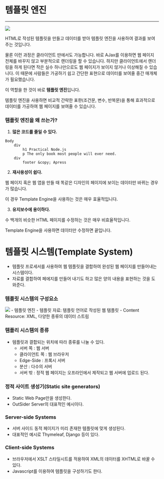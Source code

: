 # 템플릿 엔진
---

<img src="https://t1.daumcdn.net/cfile/tistory/99BE92495B5FB9F22F" />

HTML로 작성된 템플릿을 만들고 데이터를 받아 템플릿 엔진을 사용하여 결과를 보여주는 것입니다.

물론 이런 과정은 클라이언트 딴에서도 가능합니다. 바로 AJax를 이용하면 웹 페이지 전체를 바꾸지 않고 부분적으로 랜더링을 할 수 있습니다. 하지만 클라이언트에서 랜더링을 하게 된다면 작은 실수 하나만으로도 웹 페이지가 보이지 않거나 이상해질 수 있습니다. 이 때문에 사람들은 가공하기 쉽고 간단한 표현으로 데이터를 보여줄 중간 매개체가 필요했습니다.

이 역할을 한 것이 바로 **템플릿 엔진**입니다.

템플릿 엔진을 사용하면 비교적 간략한 표햔(조건문, 변수, 반복문)을 통해 효과적으로 데이터를 가공하여 웹 페이지를 보여줄 수 있습니다.

### 템플릿 엔진을 왜 쓰는가?

1. **많은 코드를 줄일 수 있다.**

``` jade
Body
    div
        h1 Practical Node.js
        p The only book most people will ever need.
    div
        footer &copy; Apress
```
2. **재사용성이 쉽다.**

웹 페이지 혹은 웹 앱을 만들 때 똑같은 디자인의 페이지에 보이는 데이터만 바뀌는 경우가 많습니다.

이 경우 Template Engine을 사용하는 것은 매우 효율적입니다.

3. **유지보수에 용이하다.**

수 백개의 비슷한 HTML 페이지를 수정하는 것은 매우 비효율적입니다. 

Template Engine을 사용하면 데이터만 수정하면 끝입니다.

# 템플릿 시스템(Template System)

- 템플릿 프로세서를 사용하여 웹 템플릿을 결합하여 완성된 웹 페이지를 만들어내는 시스템이다.
- 자료를 결합하여 페에지를 만들어 내기도 하고 많은 양의 내용을 표현하는 것을 도와준다.

### 템플릿 시스템의 구성요소
<img src="https://nesoy.github.io/assets/posts/20170306/1.PNG" />
- 템플릿 엔진
- 템플릿 자료: 템플릿 언어로 작성된 웹 템플릿
- Content Resource: XML, 다양한 종류의 데이터 스트림

### 템플리 시스템의 종류
- 템플릿과 결합되는 위치에 따라 종류를 나눌 수 있다.
    - 서버 쪽 : 웹 서버
    - 클라이언트 쪽 : 웹 브라우저
    - Edge-Side : 프록시 서버
    - 분산 : 다수의 서버
    - 서버 밖 : 정적 웹 페이지는 오프라인에서 제작되고 웹 서버에 업로드 된다. 

### 정적 사이트 생성기(Static site generators)
- Static Web Page만을 생성한다.
- OutSider Server의 대표적인 예시이다.

### Server-side Systems
- 서버 사이드 동적 페이지가 미리 존재한 템플릿에 맞게 생성된다.
- 대표적인 예시로 Thymeleaf, Django 등이 있다.

### Client-side Systems
- 브라우저에서 XSLT 스타일시트를 적용하여 XML의 데이터를 XHTML로 바꿀 수 있다.
- Javascript를 이용하여 템플릿을 구성하기도 한다.